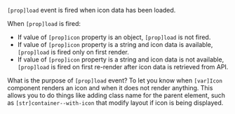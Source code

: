 `[prop]load` event is fired when icon data has been loaded.

When `[prop]load` is fired:

- If value of `[prop]icon` property is an object, `[prop]load` is not fired.
- If value of `[prop]icon` property is a string and icon data is available, `[prop]load` is fired only on first render.
- If value of `[prop]icon` property is a string and icon data is not available, `[prop]load` is fired on first re-render after icon data is retrieved from API.

What is the purpose of `[prop]load` event? To let you know when `[var]Icon` component renders an icon and when it does not render anything. This allows you to do things like adding class name for the parent element, such as `[str]container--with-icon` that modify layout if icon is being displayed.
